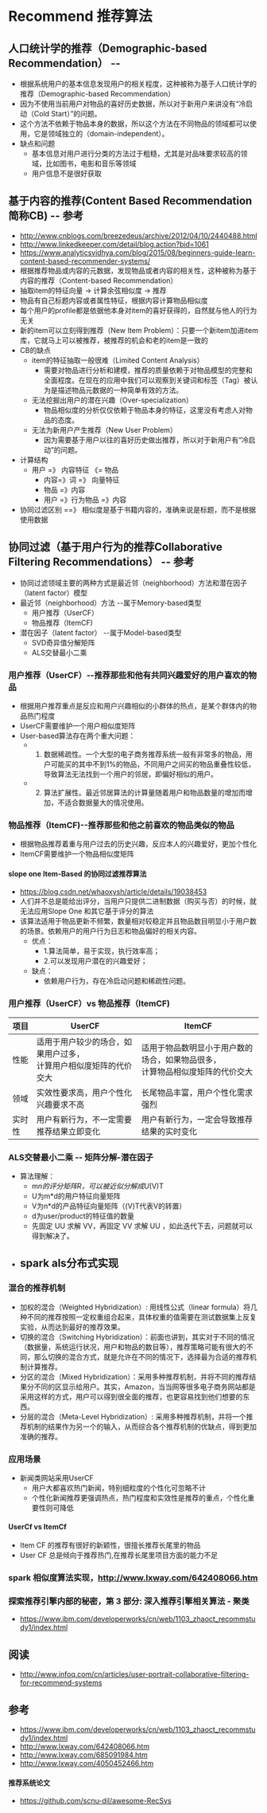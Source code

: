 # Recommend 推荐算法 
##  人口统计学的推荐（Demographic-based Recommendation） --
*   根据系统用户的基本信息发现用户的相关程度，这种被称为基于人口统计学的推荐（Demographic-based Recommendation）
*   因为不使用当前用户对物品的喜好历史数据，所以对于新用户来讲没有“冷启动（Cold Start）”的问题。
*   这个方法不依赖于物品本身的数据，所以这个方法在不同物品的领域都可以使用，它是领域独立的（domain-independent）。
*   缺点和问题
    *   基本信息对用户进行分类的方法过于粗糙，尤其是对品味要求较高的领域，比如图书，电影和音乐等领域
    *   用户信息不是很好获取

## 基于内容的推荐(Content Based Recommendation 简称CB) -- 参考
*   http://www.cnblogs.com/breezedeus/archive/2012/04/10/2440488.html
*   http://www.linkedkeeper.com/detail/blog.action?bid=1061
*   https://www.analyticsvidhya.com/blog/2015/08/beginners-guide-learn-content-based-recommender-systems/
*   根据推荐物品或内容的元数据，发现物品或者内容的相关性，这种被称为基于内容的推荐（Content-based Recommendation）
*   抽取item的特征向量 -> 计算余弦相似度 -> 推荐
*   物品有自己标题内容或者属性特征，根据内容计算物品相似度
*   每个用户的profile都是依据他本身对item的喜好获得的，自然就与他人的行为无关
*   新的item可以立刻得到推荐（New Item Problem）：只要一个新item加进item库，它就马上可以被推荐，被推荐的机会和老的item是一致的
*   CB的缺点
    -   item的特征抽取一般很难（Limited Content Analysis）
        +   需要对物品进行分析和建模，推荐的质量依赖于对物品模型的完整和全面程度。在现在的应用中我们可以观察到关键词和标签（Tag）被认为是描述物品元数据的一种简单有效的方法。
    -   无法挖掘出用户的潜在兴趣（Over-specialization）
        +   物品相似度的分析仅仅依赖于物品本身的特征，这里没有考虑人对物品的态度。
    -   无法为新用户产生推荐（New User Problem）
        +   因为需要基于用户以往的喜好历史做出推荐，所以对于新用户有“冷启动”的问题。
*   计算结构
    *   用户 =》 内容特征 《=  物品  
        *   内容=》词 =》 向量特征
        *   物品 =》内容
        *   用户 =》行为物品 =》内容  
*   协同过滤区别 ==》 相似度是基于书籍内容的，准确来说是标题，而不是根据使用数据

## 协同过滤（基于用户行为的推荐Collaborative Filtering Recommendations） -- 参考 
*   协同过滤领域主要的两种方式是最近邻（neighborhood）方法和潜在因子（latent factor）模型
*   最近邻（neighborhood）方法 --属于Memory-based类型
    -   用户推荐（UserCF）
    -   物品推荐（ItemCF)
*   潜在因子（latent factor）  --属于Model-based类型
    -   SVD奇异值分解矩阵
    -   ALS交替最小二乘

### 用户推荐（UserCF）--推荐那些和他有共同兴趣爱好的用户喜欢的物品
*   根据用户推荐重点是反应和用户兴趣相似的小群体的热点，是某个群体内的物品热门程度
*   UserCF需要维护一个用户相似度矩阵
*   User-based算法存在两个重大问题：
    -   1. 数据稀疏性。一个大型的电子商务推荐系统一般有非常多的物品，用户可能买的其中不到1%的物品，不同用户之间买的物品重叠性较低，导致算法无法找到一个用户的邻居，即偏好相似的用户。
    -   2. 算法扩展性。最近邻居算法的计算量随着用户和物品数量的增加而增加，不适合数据量大的情况使用。

### 物品推荐（ItemCF)--推荐那些和他之前喜欢的物品类似的物品
*   根据物品推荐着重与用户过去的历史兴趣，反应本人的兴趣爱好，更加个性化
*   ItemCF需要维护一个物品相似度矩阵

#### slope one Item-Based 的协同过滤推荐算法
*   https://blog.csdn.net/whaoxysh/article/details/19038453
*   人们并不总是能给出评分，当用户只提供二进制数据（购买与否）的时候，就无法应用Slope One 和其它基于评分的算法
*   该算法适用于物品更新不频繁，数量相对较稳定并且物品数目明显小于用户数的场景。依赖用户的用户行为日志和物品偏好的相关内容。
    *   优点：
        *   1.算法简单，易于实现，执行效率高；
        *   2.可以发现用户潜在的兴趣爱好；
    *   缺点：
        *   依赖用户行为，存在冷启动问题和稀疏性问题。

### 用户推荐（UserCF）vs 物品推荐（ItemCF)
|项目   |    UserCF|ItemCF|
|-|-|-|
|性能|适用于用户较少的场合，如果用户过多，</br>计算用户相似度矩阵的代价交大|适用于物品数明显小于用户数的场合，如果物品很多，</br>计算物品相似度矩阵的代价交大|
|领域|实效性要求高，用户个性化兴趣要求不高|长尾物品丰富，用户个性化需求强烈|
|实时性|用户有新行为，不一定需要推荐结果立即变化|用户有新行为，一定会导致推荐结果的实时变化|


### ALS交替最小二乘 -- 矩阵分解-潜在因子
*   算法理解：
    *   m*n的评分矩阵R，可以被近似分解成U*(V)T
    *   U为m*d的用户特征向量矩阵
    *   V为n*d的产品特征向量矩阵（(V)T代表V的转置）
    *   d为user/product的特征值的数量
    *   先固定 UU 求解 VV，再固定 VV 求解 UU ，如此迭代下去，问题就可以得到解决了。
*   spark als分布式实现
    -   

###  混合的推荐机制
*   加权的混合（Weighted Hybridization）: 用线性公式（linear formula）将几种不同的推荐按照一定权重组合起来，具体权重的值需要在测试数据集上反复实验，从而达到最好的推荐效果。
*   切换的混合（Switching Hybridization）：前面也讲到，其实对于不同的情况（数据量，系统运行状况，用户和物品的数目等），推荐策略可能有很大的不同，那么切换的混合方式，就是允许在不同的情况下，选择最为合适的推荐机制计算推荐。
*   分区的混合（Mixed Hybridization）：采用多种推荐机制，并将不同的推荐结果分不同的区显示给用户。其实，Amazon，当当网等很多电子商务网站都是采用这样的方式，用户可以得到很全面的推荐，也更容易找到他们想要的东西。
*   分层的混合（Meta-Level Hybridization）: 采用多种推荐机制，并将一个推荐机制的结果作为另一个的输入，从而综合各个推荐机制的优缺点，得到更加准确的推荐。

### 应用场景
*   新闻类网站采用UserCF
    -   用户大都喜欢热门新闻，特别细粒度的个性化可忽略不计
    -   个性化新闻推荐更强调热点，热门程度和实效性是推荐的重点，个性化重要性则可降低

#### UserCf  vs ItemCf
*   Item CF 的推荐有很好的新颖性，很擅长推荐长尾里的物品
*   User CF 总是倾向于推荐热门,在推荐长尾里项目方面的能力不足


### spark 相似度算法实现，http://www.lxway.com/642408066.htm


### 探索推荐引擎内部的秘密，第 3 部分: 深入推荐引擎相关算法 - 聚类
*   https://www.ibm.com/developerworks/cn/web/1103_zhaoct_recommstudy1/index.html

## 阅读
*   http://www.infoq.com/cn/articles/user-portrait-collaborative-filtering-for-recommend-systems

## 参考
*   https://www.ibm.com/developerworks/cn/web/1103_zhaoct_recommstudy1/index.html
*   http://www.lxway.com/642408066.htm
*   http://www.lxway.com/685091984.htm
*   http://www.lxway.com/4050452466.htm



####  推荐系统论文

* https://github.com/scnu-dil/awesome-RecSys


